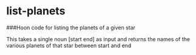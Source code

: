 # list-planets
###Hoon code for listing the planets of a given star

This takes a single noun [start end] as input and returns the names of the various planets of that star between start and end
